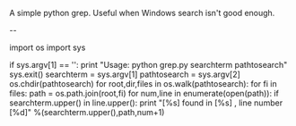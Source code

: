 
A simple python grep. Useful when Windows search isn't good enough.

--

import os
import sys

if sys.argv[1] == '':
    print "Usage: python grep.py searchterm pathtosearch"
    sys.exit()
searchterm = sys.argv[1] 
pathtosearch = sys.argv[2]
os.chdir(pathtosearch)
for root,dir,files in os.walk(pathtosearch):
    for fi in files:
        path = os.path.join(root,fi)
        for num,line in enumerate(open(path)):
            if searchterm.upper() in line.upper():
                print "[%s] found in [%s] , line number [%d]" %(searchterm.upper(),path,num+1)
 
